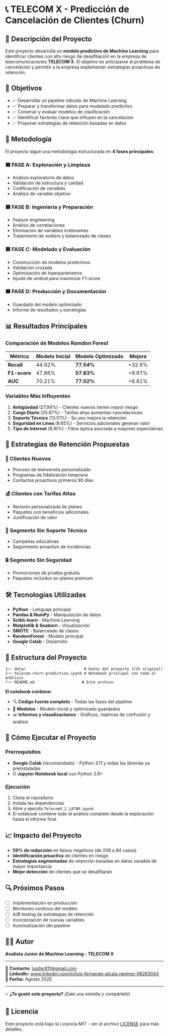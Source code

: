 # 📞 TELECOM X - Predicción de Cancelación de Clientes (Churn)

## 🚀 Descripción del Proyecto

Este proyecto desarrolla un **modelo predictivo de Machine Learning** para identificar clientes con alto riesgo de desafiliación en la empresa de telecomunicaciones **TELECOM X**. El objetivo es anticiparse al problema de cancelación y permitir a la empresa implementar estrategias proactivas de retención.

## 🎯 Objetivos

- ✅ Desarrollar un pipeline robusto de Machine Learning
- ✅ Preparar y transformar datos para modelado predictivo
- ✅ Construir y evaluar modelos de clasificación
- ✅ Identificar factores clave que influyen en la cancelación
- ✅ Proponer estrategias de retención basadas en datos

## 🧠 Metodología

El proyecto sigue una metodología estructurada en **4 fases principales**:

### 🟩 FASE A: Exploración y Limpieza
- Análisis exploratorio de datos
- Validación de estructura y calidad
- Codificación de variables
- Análisis de variable objetivo

### 🟦 FASE B: Ingeniería y Preparación
- Feature engineering
- Análisis de correlaciones
- Eliminación de variables irrelevantes
- Tratamiento de outliers y balanceado de clases

### 🟨 FASE C: Modelado y Evaluación
- Construcción de modelos predictivos
- Validación cruzada
- Optimización de hiperparámetros
- Ajuste de umbral para maximizar F1-score

### 🟫 FASE D: Producción y Documentación
- Guardado del modelo optimizado
- Informe de resultados y estrategias

## 📊 Resultados Principales

### Comparación de Modelos Ramdon Forest

| Métrica | Modelo Inicial | Modelo Optimizado | Mejora |
|---------|----------------|-------------------|---------|
| **Recall** | 44.92% | **77.54%** | +32.6% |
| **F1-score** | 47.86% | **57.83%** | +9.97% |
| **AUC** | 70.21% | **77.02%** | +6.81% |

### Variables Más Influyentes

1. **Antigüedad** (27.99%) - Clientes nuevos tienen mayor riesgo
2. **Cargo Diario** (25.87%) - Tarifas altas aumentan cancelaciones
3. **Soporte Técnico** (13.51%) - Su uso mejora la retención
4. **Seguridad en Línea** (8.65%) - Servicios adicionales generan valor
5. **Tipo de Internet** (8.16%) - Fibra óptica asociada a mayores expectativas

## 🎯 Estrategias de Retención Propuestas

### 👶 Clientes Nuevos
- Proceso de bienvenida personalizado
- Programas de fidelización temprana
- Contactos proactivos primeros 90 días

### 💰 Clientes con Tarifas Altas
- Revisión personalizada de planes
- Paquetes con beneficios adicionales
- Justificación de valor

### 🔧 Segmento Sin Soporte Técnico
- Campañas educativas
- Seguimiento proactivo de incidencias

### 🔒 Segmento Sin Seguridad
- Promociones de prueba gratuita
- Paquetes incluidos en planes premium

## 🛠️ Tecnologías Utilizadas

- **Python** - Lenguaje principal
- **Pandas & NumPy** - Manipulación de datos
- **Scikit-learn** - Machine Learning
- **Matplotlib & Seaborn** - Visualización
- **SMOTE** - Balanceado de clases
- **RandomForest** - Modelo principal
- **Google Colab** - Desarrollo

## 📁 Estructura del Proyecto

```
├── data/                          # Datos del proyecto (CSV original)
├── telecom-churn-prediction.ipynb # Notebook principal con todo el análisis
└── README.md                     # Este archivo
```

**El notebook contiene:**
- 🔍 **Código fuente completo** - Todas las fases del pipeline
- 🤖 **Modelos** - Modelo inicial y optimizado guardados
- 📊 **Informes y visualizaciones** - Gráficos, matrices de confusión y análisis

## 🚀 Cómo Ejecutar el Proyecto

### Prerrequisitos
- **Google Colab** (recomendado) - Python 3.11 y todas las librerías ya preinstaladas
- O **Jupyter Notebook local** con Python 3.8+

### Ejecución
1. Clona el repositorio
2. Instala las dependencias
3. Abre y ejecuta `TelecomX_2_LATAM.ipynb`
4. El notebook contiene todo el análisis completo desde la exploración hasta el informe final

## 📈 Impacto del Proyecto

- **59% de reducción** en falsos negativos (de 206 a 84 casos)
- **Identificación proactiva** de clientes en riesgo
- **Estrategias segmentadas** de retención basadas en datos variable de mayor importancia
- **Mejor detección** de clientes que se desafiliarán

## 🔍 Próximos Pasos

- [ ] Implementación en producción
- [ ] Monitoreo continuo del modelo
- [ ] A/B testing de estrategias de retención
- [ ] Incorporación de nuevas variables
- [ ] Automatización del pipeline

## 👨‍💻 Autor

**Analista Junior de Machine Learning - TELECOM X**

---

📧 **Contacto:** luisfer811@gmail.com  
🔗 **LinkedIn:** www.linkedin.com/in/luis-fernando-alcala-ramirez-98263043  
📅 **Fecha:** Agosto 2025

---

⭐ **¿Te gustó este proyecto?** ¡Dale una estrella y compártelo!

## 📄 Licencia

Este proyecto está bajo la Licencia MIT - ver el archivo [LICENSE](LICENSE) para más detalles.
